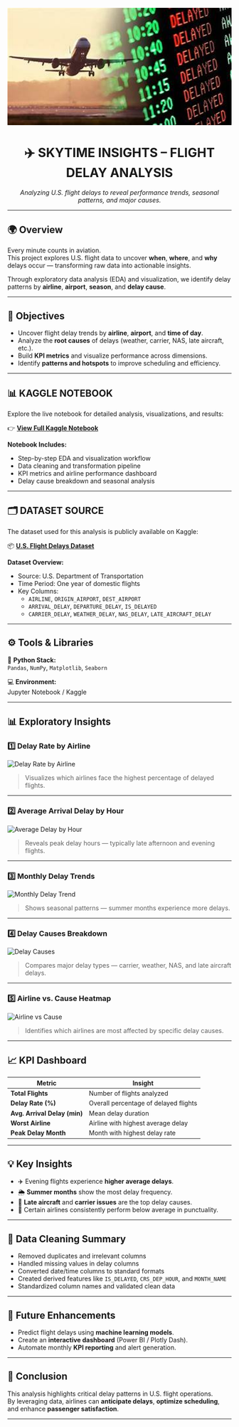 <!-- PROJECT BANNER -->
<p align="center">
  <img src="image/Flight__delay.jpeg" alt="Flight Delay Analysis Banner" width="800">
</p>

<h1 align="center">✈️ SKYTIME INSIGHTS – FLIGHT DELAY ANALYSIS</h1>
<p align="center">
  <em>Analyzing U.S. flight delays to reveal performance trends, seasonal patterns, and major causes.</em>
</p>

---

## 🌍 Overview
Every minute counts in aviation.  
This project explores U.S. flight data to uncover **when**, **where**, and **why** delays occur — transforming raw data into actionable insights.  

Through exploratory data analysis (EDA) and visualization, we identify delay patterns by **airline**, **airport**, **season**, and **delay cause**.

---

## 🎯 Objectives
- Uncover flight delay trends by **airline**, **airport**, and **time of day**.  
- Analyze the **root causes** of delays (weather, carrier, NAS, late aircraft, etc.).  
- Build **KPI metrics** and visualize performance across dimensions.  
- Identify **patterns and hotspots** to improve scheduling and efficiency.  

---

## 📊 KAGGLE NOTEBOOK
Explore the live notebook for detailed analysis, visualizations, and results:

👉 [**View Full Kaggle Notebook**](https://www.kaggle.com/code/digvijayrajput14/flight-delay-analysis)

**Notebook Includes:**
- Step-by-step EDA and visualization workflow  
- Data cleaning and transformation pipeline  
- KPI metrics and airline performance dashboard  
- Delay cause breakdown and seasonal analysis  

---

## 🗂️ DATASET SOURCE
The dataset used for this analysis is publicly available on Kaggle:

📦 [**U.S. Flight Delays Dataset**](https://www.kaggle.com/datasets/usdot/flight-delays)

**Dataset Overview:**
- Source: U.S. Department of Transportation  
- Time Period: One year of domestic flights  
- Key Columns:  
  - `AIRLINE`, `ORIGIN_AIRPORT`, `DEST_AIRPORT`  
  - `ARRIVAL_DELAY`, `DEPARTURE_DELAY`, `IS_DELAYED`  
  - `CARRIER_DELAY`, `WEATHER_DELAY`, `NAS_DELAY`, `LATE_AIRCRAFT_DELAY`  

---

## ⚙️ Tools & Libraries
🧠 **Python Stack:**  
`Pandas`, `NumPy`, `Matplotlib`, `Seaborn`

💻 **Environment:**  
Jupyter Notebook / Kaggle  

---

## 📊 Exploratory Insights

### 1️⃣ Delay Rate by Airline
![Delay Rate by Airline](images/delay_rate_by_airline.png)
> Visualizes which airlines face the highest percentage of delayed flights.

---

### 2️⃣ Average Arrival Delay by Hour
![Average Delay by Hour](images/avg_delay_by_hour.png)
> Reveals peak delay hours — typically late afternoon and evening flights.

---

### 3️⃣ Monthly Delay Trends
![Monthly Delay Trend](images/monthly_delay_rate.png)
> Shows seasonal patterns — summer months experience more delays.

---

### 4️⃣ Delay Causes Breakdown
![Delay Causes](images/delay_causes.png)
> Compares major delay types — carrier, weather, NAS, and late aircraft delays.

---

### 5️⃣ Airline vs. Cause Heatmap
![Airline vs Cause](images/airline_vs_cause_heatmap.png)
> Identifies which airlines are most affected by specific delay causes.

---

## 📈 KPI Dashboard
| Metric | Insight |
|---------|----------|
| **Total Flights** | Number of flights analyzed |
| **Delay Rate (%)** | Overall percentage of delayed flights |
| **Avg. Arrival Delay (min)** | Mean delay duration |
| **Worst Airline** | Airline with highest average delay |
| **Peak Delay Month** | Month with highest delay rate |

---

## 💡 Key Insights
- ✈️ Evening flights experience **higher average delays**.  
- 🌦️ **Summer months** show the most delay frequency.  
- 🔁 **Late aircraft** and **carrier issues** are the top delay causes.  
- 🚨 Certain airlines consistently perform below average in punctuality.  

---

## 🧹 Data Cleaning Summary
- Removed duplicates and irrelevant columns  
- Handled missing values in delay columns  
- Converted date/time columns to standard formats  
- Created derived features like `IS_DELAYED`, `CRS_DEP_HOUR`, and `MONTH_NAME`  
- Standardized column names and validated clean data  

---

## 🚀 Future Enhancements
- Predict flight delays using **machine learning models**.  
- Create an **interactive dashboard** (Power BI / Plotly Dash).  
- Automate monthly **KPI reporting** and alert generation.  

---

## 🏁 Conclusion
This analysis highlights critical delay patterns in U.S. flight operations.  
By leveraging data, airlines can **anticipate delays**, **optimize scheduling**, and enhance **passenger satisfaction**.

---


